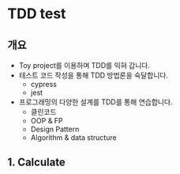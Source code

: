 # TDD test

## 개요

- Toy project를 이용하며 TDD를 익혀 갑니다.
- 테스트 코드 작성을 통해 TDD 방법론을 숙달합니다.
  - cypress
  - jest
- 프로그래밍의 다양한 설계를 TDD를 통해 연습합니다.
  - 클린코드 
  - OOP & FP 
  - Design Pattern 
  - Algorithm & data structure

## 1. Calculate

